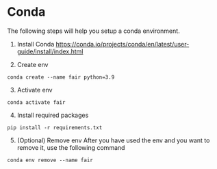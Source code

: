 # Conda

The following steps will help you setup a conda environment.

1. Install Conda
https://conda.io/projects/conda/en/latest/user-guide/install/index.html

2. Create env
```
conda create --name fair python=3.9
```

3. Activate env
```
conda activate fair
```

4. Install required packages
```
pip install -r requirements.txt
```

5. (Optional) Remove env
After you have used the env and you want to remove it, use the following command
```
conda env remove --name fair
```